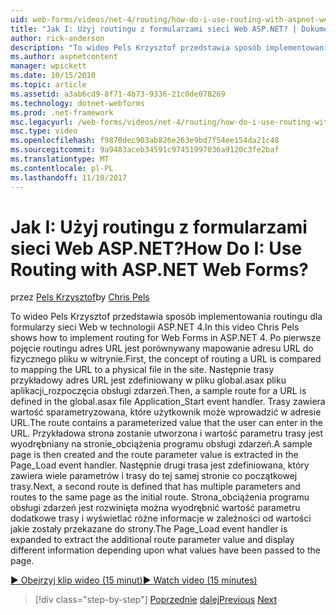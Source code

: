```yaml
---
uid: web-forms/videos/net-4/routing/how-do-i-use-routing-with-aspnet-web-forms
title: "Jak I: Użyj routingu z formularzami sieci Web ASP.NET? | Dokumentacja firmy Microsoft"
author: rick-anderson
description: "To wideo Pels Krzysztof przedstawia sposób implementowania routingu dla formularzy sieci Web w technologii ASP.NET 4. Po pierwsze pojęcie routingu adres URL jest porównywany mapowanie adresu URL do p..."
ms.author: aspnetcontent
manager: wpickett
ms.date: 10/15/2010
ms.topic: article
ms.assetid: a3ab6cd9-8f71-4b73-9336-21c0de078269
ms.technology: dotnet-webforms
ms.prod: .net-framework
msc.legacyurl: /web-forms/videos/net-4/routing/how-do-i-use-routing-with-aspnet-web-forms
msc.type: video
ms.openlocfilehash: f9870dec903ab826e263e9bd7f54ee154da21c48
ms.sourcegitcommit: 9a9483aceb34591c97451997036a9120c3fe2baf
ms.translationtype: MT
ms.contentlocale: pl-PL
ms.lasthandoff: 11/10/2017
---
```

<a name="how-do-i-use-routing-with-aspnet-web-forms"></a><span data-ttu-id="fa9f5-105">Jak I: Użyj routingu z formularzami sieci Web ASP.NET?</span><span class="sxs-lookup"><span data-stu-id="fa9f5-105">How Do I: Use Routing with ASP.NET Web Forms?</span></span>
====================
<span data-ttu-id="fa9f5-106">przez [Pels Krzysztof](https://twitter.com/chrispels)</span><span class="sxs-lookup"><span data-stu-id="fa9f5-106">by [Chris Pels](https://twitter.com/chrispels)</span></span>

<span data-ttu-id="fa9f5-107">To wideo Pels Krzysztof przedstawia sposób implementowania routingu dla formularzy sieci Web w technologii ASP.NET 4.</span><span class="sxs-lookup"><span data-stu-id="fa9f5-107">In this video Chris Pels shows how to implement routing for Web Forms in ASP.NET 4.</span></span> <span data-ttu-id="fa9f5-108">Po pierwsze pojęcie routingu adres URL jest porównywany mapowanie adresu URL do fizycznego pliku w witrynie.</span><span class="sxs-lookup"><span data-stu-id="fa9f5-108">First, the concept of routing a URL is compared to mapping the URL to a physical file in the site.</span></span> <span data-ttu-id="fa9f5-109">Następnie trasy przykładowy adres URL jest zdefiniowany w pliku global.asax pliku aplikacji\_rozpoczęcia obsługi zdarzeń.</span><span class="sxs-lookup"><span data-stu-id="fa9f5-109">Then, a sample route for a URL is defined in the global.asax file Application\_Start event handler.</span></span> <span data-ttu-id="fa9f5-110">Trasy zawiera wartość sparametryzowana, które użytkownik może wprowadzić w adresie URL.</span><span class="sxs-lookup"><span data-stu-id="fa9f5-110">The route contains a parameterized value that the user can enter in the URL.</span></span> <span data-ttu-id="fa9f5-111">Przykładowa strona zostanie utworzona i wartość parametru trasy jest wyodrębniany na stronie\_obciążenia programu obsługi zdarzeń.</span><span class="sxs-lookup"><span data-stu-id="fa9f5-111">A sample page is then created and the route parameter value is extracted in the Page\_Load event handler.</span></span> <span data-ttu-id="fa9f5-112">Następnie drugi trasa jest zdefiniowana, który zawiera wiele parametrów i trasy do tej samej stronie co początkowej trasy.</span><span class="sxs-lookup"><span data-stu-id="fa9f5-112">Next, a second route is defined that has multiple parameters and routes to the same page as the initial route.</span></span> <span data-ttu-id="fa9f5-113">Strona\_obciążenia programu obsługi zdarzeń jest rozwinięta można wyodrębnić wartość parametru dodatkowe trasy i wyświetlać różne informacje w zależności od wartości jakie zostały przekazane do strony.</span><span class="sxs-lookup"><span data-stu-id="fa9f5-113">The Page\_Load event handler is expanded to extract the additional route parameter value and display different information depending upon what values have been passed to the page.</span></span>

[<span data-ttu-id="fa9f5-114">&#9654; Obejrzyj klip wideo (15 minut)</span><span class="sxs-lookup"><span data-stu-id="fa9f5-114">&#9654; Watch video (15 minutes)</span></span>](https://channel9.msdn.com/Blogs/ASP-NET-Site-Videos/how-do-i-use-routing-with-aspnet-web-forms)

>[!div class="step-by-step"]
<span data-ttu-id="fa9f5-115">[Poprzednie](aspnet-4-quick-hit-outbound-webforms-routing.md)
[dalej](how-do-i-work-with-urls-in-aspnet-routing.md)</span><span class="sxs-lookup"><span data-stu-id="fa9f5-115">[Previous](aspnet-4-quick-hit-outbound-webforms-routing.md)
[Next](how-do-i-work-with-urls-in-aspnet-routing.md)</span></span>

